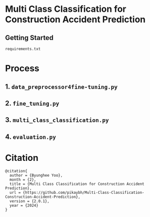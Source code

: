 # Multi Class Classification for Construction Accident Prediction


## Getting Started

`requirements.txt`

# Process

## 1. `data_preprocessor4fine-tuning.py`

## 2. `fine_tuning.py`

## 3. `multi_class_classification.py`

## 4. `evaluation.py`

# Citation

```
@citation{
  author = {Byunghee Yoo},
  month = {2},
  title = {Multi Class Classification for Construction Accident Prediction},
  url = {https://github.com/pikaybh/Multi-Class-Classification-Construction-Accident-Prediction},
  version = {2.0.1},
  year = {2024}
}
```

